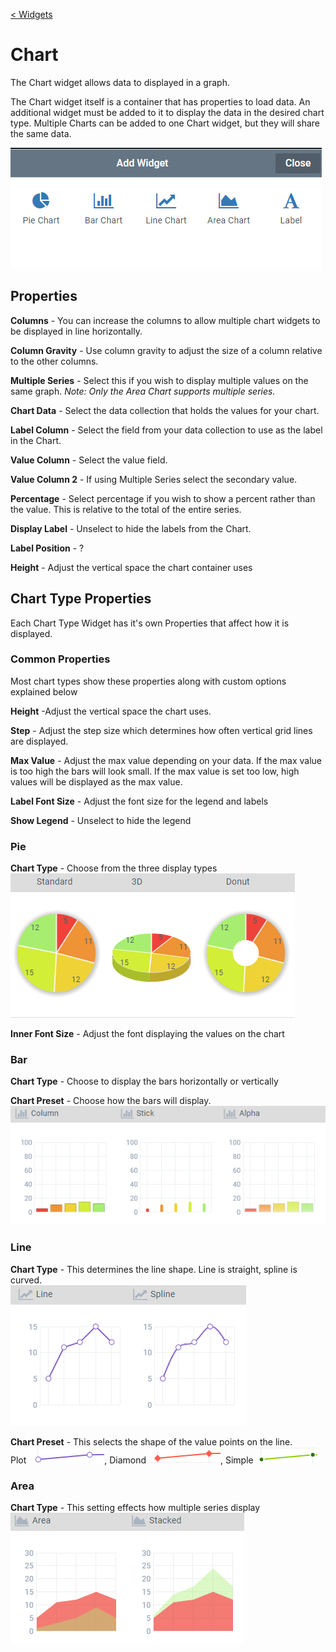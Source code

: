 [< Widgets](../Widgets.md)

# Chart

The Chart widget allows data to displayed in a graph.

The Chart widget itself is a container that has properties to load data. An additional widget must be added to it to display the data in the desired chart type. Multiple Charts can be added to one Chart widget, but they will share the same data.

![](images/addWidget.png)

## Properties

**Columns** - You can increase the columns to allow multiple chart widgets to be displayed in line horizontally.

**Column Gravity** - Use column gravity to adjust the size of a column relative to the other columns.

**Multiple Series** - Select this if you wish to display multiple values on the same graph. _Note: Only the Area Chart supports multiple series._

**Chart Data** - Select the data collection that holds the values for your chart.

**Label Column** - Select the field from your data collection to use as the label in the Chart.

**Value Column** - Select the value field.

**Value Column 2** - If using Multiple Series select the secondary value.

**Percentage** - Select percentage if you wish to show a percent rather than the value. This is relative to the total of the entire series.

**Display Label** - Unselect to hide the labels from the Chart.

**Label Position** - ?

**Height** - Adjust the vertical space the chart container uses

## Chart Type Properties

Each Chart Type Widget has it's own Properties that affect how it is displayed.

### Common Properties

Most chart types show these properties along with custom options explained below

**Height** -Adjust the vertical space the chart uses.

**Step** - Adjust the step size which determines how often vertical grid lines are displayed.

**Max Value** - Adjust the max value depending on your data. If the max value is too high the bars will look small. If the max value is set too low, high values will be displayed as the max value.

**Label Font Size** - Adjust the font size for the legend and labels

**Show Legend** - Unselect to hide the legend

### Pie

**Chart Type** - Choose from the three display types\
![](images/pie.png)

**Inner Font Size** - Adjust the font displaying the values on the chart

### Bar

**Chart Type** - Choose to display the bars horizontally or vertically

**Chart Preset** - Choose how the bars will display.\
![](images/bar.png)

### Line

**Chart Type** - This determines the line shape. Line is straight, spline is curved.\
![](images/line.png)

**Chart Preset** - This selects the shape of the value points on the line.\
Plot ![](images/plot.png),
Diamond ![](images/diamond.png),
Simple ![](images/simple.png)

### Area

**Chart Type** - This setting effects how multiple series display\
![](images/area.png)
